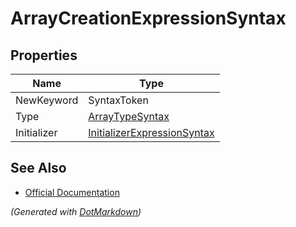 # ArrayCreationExpressionSyntax

## Properties

| Name        | Type                                                          |
| ----------- | ------------------------------------------------------------- |
| NewKeyword  | SyntaxToken                                                   |
| Type        | [ArrayTypeSyntax](ArrayTypeSyntax.md)                         |
| Initializer | [InitializerExpressionSyntax](InitializerExpressionSyntax.md) |

## See Also

* [Official Documentation](https://docs.microsoft.com/en-us/dotnet/api/microsoft.codeanalysis.csharp.syntax.arraycreationexpressionsyntax)


*\(Generated with [DotMarkdown](http://github.com/JosefPihrt/DotMarkdown)\)*